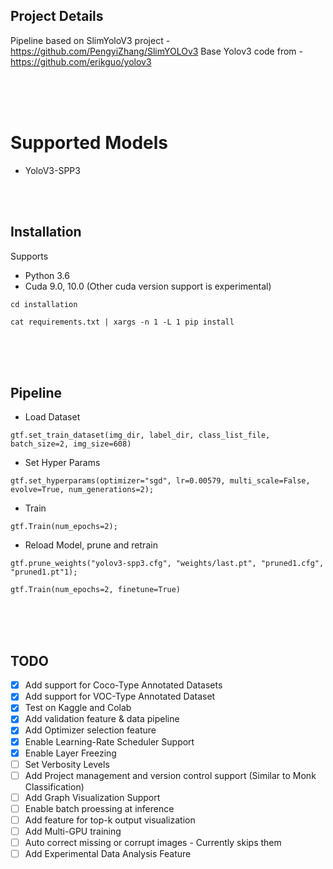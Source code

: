## Project Details
Pipeline based on SlimYoloV3 project - https://github.com/PengyiZhang/SlimYOLOv3
Base Yolov3 code from - https://github.com/erikguo/yolov3

<br />
<br />
<br />

# Supported Models
  - YoloV3-SPP3

<br />
<br />


## Installation

Supports 
- Python 3.6
- Cuda 9.0, 10.0 (Other cuda version support is experimental)
    
`cd installation`

`cat requirements.txt | xargs -n 1 -L 1 pip install`


<br />
<br />
<br />


## Pipeline

 - Load Dataset
 
 `gtf.set_train_dataset(img_dir, label_dir, class_list_file, batch_size=2, img_size=608)`
 
 - Set Hyper Params
 
 `gtf.set_hyperparams(optimizer="sgd", lr=0.00579, multi_scale=False, evolve=True, num_generations=2);`
 
  - Train
  
  `gtf.Train(num_epochs=2);`
 
  - Reload Model, prune and retrain
  
  `gtf.prune_weights("yolov3-spp3.cfg", "weights/last.pt", "pruned1.cfg", "pruned1.pt"1);`
    
  `gtf.Train(num_epochs=2, finetune=True)`

<br />
<br />
<br />


## TODO

- [x] Add support for Coco-Type Annotated Datasets
- [x] Add support for VOC-Type Annotated Dataset
- [x] Test on Kaggle and Colab 
- [x] Add validation feature & data pipeline
- [x] Add Optimizer selection feature
- [x] Enable Learning-Rate Scheduler Support
- [x] Enable Layer Freezing
- [ ] Set Verbosity Levels
- [ ] Add Project management and version control support (Similar to Monk Classification)
- [ ] Add Graph Visualization Support
- [ ] Enable batch proessing at inference
- [ ] Add feature for top-k output visualization
- [ ] Add Multi-GPU training
- [ ] Auto correct missing or corrupt images - Currently skips them
- [ ] Add Experimental Data Analysis Feature
